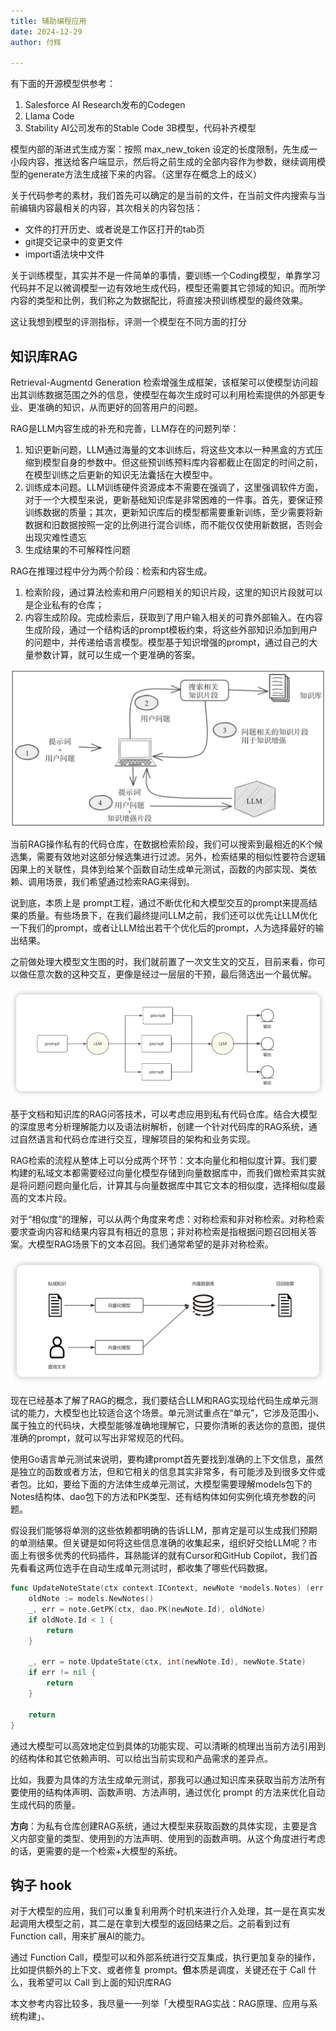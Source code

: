 ```yaml
---
title: 辅助编程应用
date: 2024-12-29
author: 付辉

---
```


有下面的开源模型供参考：
1. Salesforce AI Research发布的Codegen
2. Llama Code
3. Stability AI公司发布的Stable Code 3B模型，代码补齐模型

模型内部的渐进式生成方案：按照 max_new_token 设定的长度限制，先生成一小段内容，推送给客户端显示，然后将之前生成的全部内容作为参数，继续调用模型的generate方法生成接下来的内容。（这里存在概念上的歧义）

关于代码参考的素材，我们首先可以确定的是当前的文件，在当前文件内搜索与当前编辑内容最相关的内容，其次相关的内容包括：
- 文件的打开历史、或者说是工作区打开的tab页
- git提交记录中的变更文件
- import语法块中文件

关于训练模型，其实并不是一件简单的事情，要训练一个Coding模型，单靠学习代码并不足以微调模型一边有效地生成代码，模型还需要其它领域的知识。而所学内容的类型和比例，我们称之为数据配比，将直接决预训练模型的最终效果。

这让我想到模型的评测指标，评测一个模型在不同方面的打分

## 知识库RAG

Retrieval-Augmentd Generation 检索增强生成框架，该框架可以使模型访问超出其训练数据范围之外的信息，使模型在每次生成时可以利用检索提供的外部更专业、更准确的知识，从而更好的回答用户的问题。

RAG是LLM内容生成的补充和完善，LLM存在的问题列举：

1. 知识更新问题，LLM通过海量的文本训练后，将这些文本以一种黑盒的方式压缩到模型自身的参数中。但这些预训练预料库内容都截止在固定的时间之前，在模型训练之后更新的知识无法囊括在大模型中。
2. 训练成本问题。LLM训练硬件资源成本不需要在强调了，这里强调软件方面，对于一个大模型来说，更新基础知识库是非常困难的一件事。首先，要保证预训练数据的质量；其次，更新知识库后的模型都需要重新训练，至少需要将新数据和旧数据按照一定的比例进行混合训练，而不能仅仅使用新数据，否则会出现灾难性遗忘
3. 生成结果的不可解释性问题

RAG在推理过程中分为两个阶段：检索和内容生成。
1. 检索阶段，通过算法检索和用户问题相关的知识片段，这里的知识片段就可以是企业私有的仓库；
2. 内容生成阶段。完成检索后，获取到了用户输入相关的可靠外部输入。在内容生成阶段，通过一个结构话的prompt模板约束，将这些外部知识添加到用户的问题中，并传递给语言模型。模型基于知识增强的prompt，通过自己的大量参数计算，就可以生成一个更准确的答案。

![rag-workflow](./images/rag-workflow.png)

当前RAG操作私有的代码仓库，在数据检索阶段，我们可以搜索到最相近的K个候选集，需要有效地对这部分候选集进行过滤。另外，检索结果的相似性要符合逻辑因果上的关联性，具体到给某个函数自动生成单元测试，函数的内部实现、类依赖、调用场景，我们希望通过检索RAG来得到。

说到底，本质上是 prompt工程，通过不断优化和大模型交互的prompt来提高结果的质量。有些场景下，在我们最终提问LLM之前，我们还可以优先让LLM优化一下我们的prompt，或者让LLM给出若干个优化后的prompt，人为选择最好的输出结果。

之前做处理大模型文生图的时，我们就前置了一次文生文的交互，目前来看，你可以做任意次数的这种交互，更像是经过一层层的干预，最后筛选出一个最优解。

![n-m-llm.png](./images/n-m-llm.png)

基于文档和知识库的RAG问答技术，可以考虑应用到私有代码仓库。结合大模型的深度思考分析理解能力以及语法树解析，创建一个针对代码库的RAG系统，通过自然语言和代码仓库进行交互，理解项目的架构和业务实现。

RAG检索的流程从整体上可以分成两个环节：文本向量化和相似度计算。我们要构建的私域文本都需要经过向量化模型存储到向量数据库中，而我们做检索其实就是将问题问题向量化后，计算其与向量数据库中其它文本的相似度，选择相似度最高的文本片段。

对于“相似度”的理解，可以从两个角度来考虑：对称检索和非对称检索。对称检索要求查询内容和结果内容具有相近的意思；非对称检索是指根据问题召回相关答案。大模型RAG场景下的文本召回。我们通常希望的是非对称检索。

![rag-flow.png](./images/rag-flow.png)

现在已经基本了解了RAG的概念，我们要结合LLM和RAG实现给代码生成单元测试的能力，大模型也比较适合这个场景。单元测试重点在“单元”，它涉及范围小、属于独立的代码块，大模型能够准确地理解它，只要你清晰的表达你的意图，提供准确的prompt，就可以写出非常规范的代码。

使用Go语言单元测试来说明，要构建prompt首先要找到准确的上下文信息，虽然是独立的函数或者方法，但和它相关的信息其实非常多，有可能涉及到很多文件或者包。比如，要给下面的方法体生成单元测试，大模型需要理解models包下的Notes结构体、dao包下的方法和PK类型、还有结构体如何实例化填充参数的问题。

假设我们能够将单测的这些依赖都明确的告诉LLM，那肯定是可以生成我们预期的单测结果。但关键是如何将这些信息准确的收集起来，组织好交给LLM呢？市面上有很多优秀的代码插件，耳熟能详的就有Cursor和GitHub Copilot，我们首先看看这两位选手在自动生成单元测试时，都收集了哪些代码数据。

```go
func UpdateNoteState(ctx context.IContext, newNote *models.Notes) (err error) {
	oldNote := models.NewNotes()
	_, err = note.GetPK(ctx, dao.PK(newNote.Id), oldNote)
	if oldNote.Id < 1 {
		return
	}

	_, err = note.UpdateState(ctx, int(newNote.Id), newNote.State)
	if err != nil {
		return
	}
	
	return
}
```

通过大模型可以高效地定位到具体的功能实现、可以清晰的梳理出当前方法引用到的结构体和其它依赖声明、可以给出当前实现和产品需求的差异点。

比如，我要为具体的方法生成单元测试，那我可以通过知识库来获取当前方法所有要使用的结构体声明、函数声明、方法声明，通过优化 prompt 的方法来优化自动生成代码的质量。

**方向**：为私有仓库创建RAG系统，通过大模型来获取函数的具体实现，主要是含义内部变量的类型、使用到的方法声明、使用到的函数声明。从这个角度进行考虑的话，更需要的是一个检索+大模型的系统。

## 钩子 hook

对于大模型的应用，我们可以重复利用两个时机来进行介入处理，其一是在真实发起调用大模型之前，其二是在拿到大模型的返回结果之后。之前看到过有 Function call，用来扩展AI的能力。

通过 Function Call，模型可以和外部系统进行交互集成，执行更加复杂的操作，比如提供额外的上下文、或者修复 prompt。**但**本质是调度，关键还在于 Call 什么，我希望可以 Call 到上面的知识库RAG


本文参考内容比较多，我尽量一一列举「大模型RAG实战：RAG原理、应用与系统构建」、